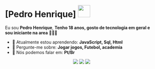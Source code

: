 # [Pedro Henrique] <img src="https://static.wikia.nocookie.net/deathbattle/images/c/cb/GutsBerserkerArmorSprite.gif/revision/latest?cb=20220515011907" width="40px">

Eu sou <strong>Pedro Henrique</strong>, <strong>Tenho 18 anos, gosto de tecnologia em geral e sou iniciante na area</strong> 👨🏻‍💻 

- 🚀 Atualmente estou aprendendo: <strong>JavaScript, Sql, Html</strong> 
- 💬 Pergunte-me sobre: <strong>Jogar jogos, Futebol, academia</strong>
- 📣 Nós podemos falar em: <strong>Pt/Br</strong>

<div align="center">

  <a href="mailto:ph385574@gmail.com" alt="Gmail">
    <img src="https://img.shields.io/badge/-Gmail-FF0000?style=flat-square&labelColor=FF0000&logo=gmail&logoColor=white&link=LINK-DO-SEU-EMAIL"/></a>

  <a href="https://www.linkedin.com/in/pedro-henrique-43a835323/" alt="Linkedin">
    <img src="https://img.shields.io/badge/-Linkedin-0e76a8?style=flat-square&logo=Linkedin&logoColor=white&link=""/></a>

  <a href="#" alt="Instagram">
    <img src="https://img.shields.io/badge/-Instagram-DF0174?style=flat-square&labelColor=DF0174&logo=instagram&logoColor=white&link=LINK-DO-SEU-INSTAGRAM"/></a>

</div>
